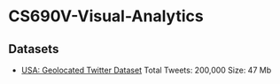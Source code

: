 # CS690V-Visual-Analytics

## Datasets
* [USA: Geolocated Twitter Dataset](http://followthehashtag.com/datasets/free-twitter-dataset-usa-200000-free-usa-tweets/)
Total Tweets: 200,000
Size: 47 Mb
